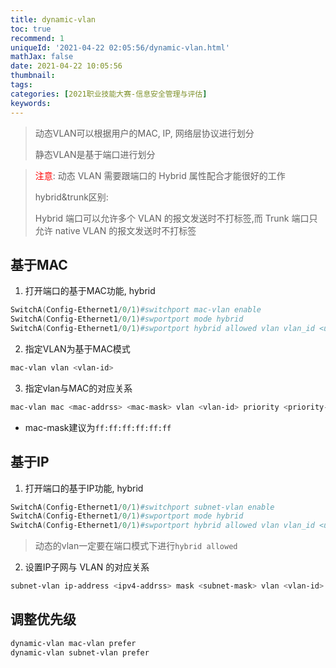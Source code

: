 ```yaml
---
title: dynamic-vlan
toc: true
recommend: 1
uniqueId: '2021-04-22 02:05:56/dynamic-vlan.html'
mathJax: false
date: 2021-04-22 10:05:56
thumbnail:
tags:
categories: [2021职业技能大赛-信息安全管理与评估]
keywords:
---
```

>  动态VLAN可以根据用户的MAC, IP, 网络层协议进行划分
>
> 静态VLAN是基于端口进行划分

<!-- more -->

> <span style='color: red;'>注意</span>: 动态 VLAN 需要跟端口的 Hybrid 属性配合才能很好的工作
>
> hybrid&trunk区别: 
>
> Hybrid 端口可以允许多个 VLAN 的报文发送时不打标签,而 Trunk 端口只允许 native VLAN 的报文发送时不打标签

## 基于MAC

1. 打开端口的基于MAC功能, hybrid

```powershell
SwitchA(Config-Ethernet1/0/1)#switchport mac-vlan enable
SwitchA(Config-Ethernet1/0/1)#swportport mode hybrid
SwitchA(Config-Ethernet1/0/1)#swportport hybrid allowed vlan vlan_id <untag|tag>
```

2. 指定VLAN为基于MAC模式

```powershell
mac-vlan vlan <vlan-id>
```

3. 指定vlan与MAC的对应关系

```powershell
mac-vlan mac <mac-addrss> <mac-mask> vlan <vlan-id> priority <priority-id>
```

- mac-mask建议为`ff:ff:ff:ff:ff:ff`

## 基于IP

1. 打开端口的基于IP功能, hybrid

```powershell
SwitchA(Config-Ethernet1/0/1)#switchport subnet-vlan enable
SwitchA(Config-Ethernet1/0/1)#swportport mode hybrid
SwitchA(Config-Ethernet1/0/1)#swportport hybrid allowed vlan vlan_id <untag|tag>
```

> 动态的vlan一定要在端口模式下进行`hybrid allowed`

2. 设置IP子网与 VLAN 的对应关系

```powershell
subnet-vlan ip-address <ipv4-addrss> mask <subnet-mask> vlan <vlan-id> priority <priority-id>
```

## 调整优先级

```powershell
dynamic-vlan mac-vlan prefer
dynamic-vlan subnet-vlan prefer
```

